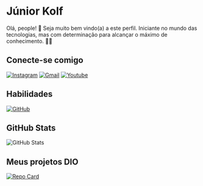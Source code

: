 # Júnior Kolf
<p>Olá, people! 👋 Seja muito bem vindo(a) a este perfil. Iniciante no mundo das tecnologias, mas com determinação para alcançar o máximo de conhecimento. 👨‍💻</p>

## Conecte-se comigo
[![Instagram](https://img.shields.io/badge/-Instagram-%23E4405F?style=for-the-badge&logo=instagram&logoColor=white)](https://www.instagram.com/furtado_juniorooficial/)
[![Gmail](https://img.shields.io/badge/Gmail-333333?style=for-the-badge&logo=gmail&logoColor=red)](mailto:juniorfurtadooficial@gmail.com)
[![Youtube](https://img.shields.io/badge/YouTube-FF0000?style=for-the-badge&logo=youtube&logoColor=white)](https://www.youtube.com/channel/UCmuvzYlUFRDt9leZ3nTRCZQ)

## Habilidades
[![GitHub](https://img.shields.io/badge/GitHub-100000?style=for-the-badge&logo=github&logoColor=white)](https://github.com/JuniorKolf)

## GitHub Stats
![GitHub Stats](https://github-readme-stats.vercel.app/api?username=JuniorKolf&show_icons=true&theme=radical)
## Meus projetos DIO
[![Repo Card](https://github-readme-stats.vercel.app/api/pin/?username=JuniorKolf&repo=dio-lab-open-source&bg_color=000&border_color=30A3DC&show_icons=true&icon_color=30A3DC&title_color=E94D5F&text_color=FFF)](https://github.com/JuniorKolf/dio-lab-open-source)

